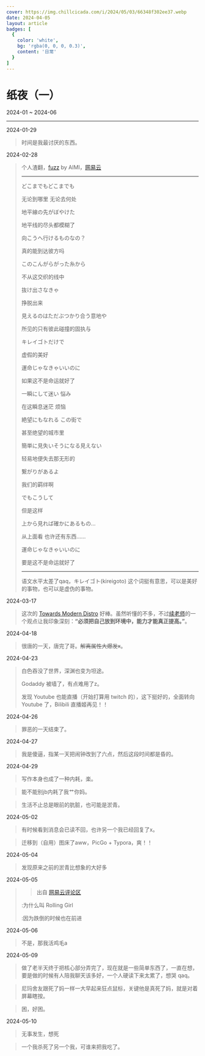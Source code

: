```yaml
---
cover: https://img.chillcicada.com/i/2024/05/03/66348f302ee37.webp
date: 2024-04-05
layout: article
badges: [
  {
    color: 'white',
    bg: 'rgba(0, 0, 0, 0.3)',
    content: '日常'
  }
]
---
```


# 纸夜（一）

2024-01 ~ 2024-06

---

2024-01-29

> 时间是我最讨厌的东西。

2024-02-28

> 个人渣翻，[fuzz](https://www.uta-net.com/song/86569) by AIMI，[网易云](https://music.163.com/#/song?id=818326)
>
> ---
>
> どこまでもどこまでも
>
> 无论到哪里 无论去何处
>
> 地平線の先がぼやけた
>
> 地平线的尽头都模糊了
>
> 向こうへ行けるものなの？
>
> 真的能到达彼方吗
>
> このこんがらがった糸から
>
> 不从这交织的线中
>
> 抜け出さなきゃ
>
> 挣脱出来
>
> 見えるのはただぶつかり合う意地や
>
> 所见的只有彼此碰撞的固执与
>
> キレイゴトだけで
>
> 虚假的美好
>
> 運命じゃなきゃいいのに
>
> 如果这不是命运就好了
>
> 一瞬にして迷い 悩み
>
> 在这瞬息迷茫 烦恼
>
> 絶望にもなれる この街で
>
> 甚至绝望的城市里
>
> 簡単に見失いそうになる見えない
>
> 轻易地便失去那无形的
>
> 繋がりがあるよ
>
> 我们的羁绊啊
>
> でもこうして
>
> 但是这样
>
> 上から見れば確かにあるもの…
>
> 从上面看 也许还有东西……
>
> 運命じゃなきゃいいのに
>
> 要是这不是命运就好了
>
> ---
>
> 语文水平太差了qaq，キレイゴト(kireigoto) 这个词挺有意思，可以是美好的事物，也可以是虚伪的事物。

2024-03-17

> 这次的 [Towards Modern Distro](https://tuna.moe/event/2024/towards-modern-distro) 好棒。虽然听懂的不多，不过[续老师](https://www.ep.tsinghua.edu.cn/info/1166/2952.htm)的一个观点让我印象深刻：**“必须把自己放到环境中，能力才能真正提高。”**。

2024-04-18

> 很唐的一天，唐完了哥。~~解离属性大爆发x~~。

2024-04-23

> 白色吞没了世界，深渊也变为坦途。
>
> Godaddy 被墙了，有点难用了z。
>
> 发现 Youtube 也能直播（开始打算用 twitch 的），这下挺好的，全面转向 Youtube 了，Bilibili 直播姬再见！！

2024-04-26

> 罪恶的一天结束了。

2024-04-27

> 我是傻逼，指某一天把闹钟改到了六点，然后这段时间都是昏的。

2024-04-29

> 写作本身也成了一种内耗，楽。

> 能不能别jb内耗了我艹你妈。

> 生活不止总是眼前的肮脏，也可能是淤青。

2024-05-02

> 有时候看到消息会已读不回，也许另一个我已经回复了x。

> 迁移到（自用）图床了aww，PicGo + Typora，爽！！

2024-05-04

> 发现原来之前的淤青比想象的大好多

2024-05-05

> > 出自 [网易云评论区](https://music.163.com/#/song?id=22699098)
>
> :为什么叫 Rolling Girl
>
> :因为跌倒的时候也在前进

2024-05-06

> 不是，那我活鸡毛a

2024-05-09

> 做了老半天终于把核心部分弄完了，现在就是一些简单东西了，一直在想，要是做的时候有人陪我聊天该多好，一个人硬读下来太累了，想哭 qaq。

> 尼玛舍友跟死了妈一样一大早起来狂点鼠标，关键他是真死了妈，就是对着屏幕瞎按。

> 困，好困。

2024-05-10

> 无事发生，想死

> 一个我杀死了另一个我，可谁来把我吃了。

